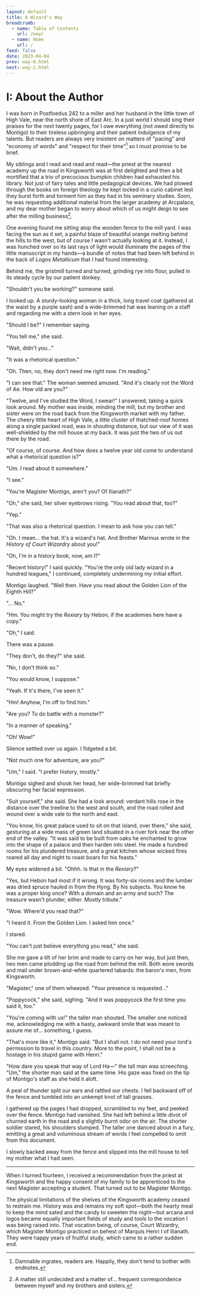 ```yaml
---
layout: default
title: A Wizard's Way
breadcrumb:
  - name: Table of Contents
    url: /way/
  - name: Home
    url: /
feed: false
date: 2023-04-04
prev: way-0.html
next: way-2.html
---
```


# I: About the Author

I was born in Postfoedus 242 to a miller and her husband in the little town of High Vale, near the north shore of East Arc. In a just world I should sing their praises for the next twenty pages, for I owe everything (not owed directly to Montigo) to their tireless upbringing and their patient indulgence of my talents. But readers are always very insistent on matters of "pacing" and "economy of words" and "respect for their time"[^readers] so I must promise to be brief.

[^readers]: Damnable ingrates, readers are. Happily, they don't tend to bother with endnotes.

My siblings and I read and read and read—the priest at the nearest academy up the road in Kingsworth was at first delighted and then a bit mortified that a trio of precocious bumpkin children had exhausted his library. Not just of fairy tales and little pedagogical devices. We had plowed through the books on foreign theology he kept locked in a curio cabinet lest they burst forth and torment him as they had in his seminary studies. Soon, he was requesting additional material from the larger academy at Arcpalace, and my dear mother began to worry about which of us might deign to see after the milling business[^milling].

[^milling]: A matter still undecided and a matter of... frequent correspondence between myself and my brothers and sisters.

One evening found me sitting atop the wooden fence to the mill yard. I was facing the sun as it set, a painful blaze of beautiful orange melting behind the hills to the west, but of course I wasn't actually looking at it. Instead, I was hunched over so its last rays of light would illuminate the pages of the little manuscript in my hands—a bundle of notes that had been left behind in the back of _Logos Metallicum_ that I had found interesting.

Behind me, the gristmill turned and turned, grinding rye into flour, pulled in its steady cycle by our patient donkey.

"Shouldn't you be working?" someone said.

I looked up. A sturdy-looking woman in a thick, long travel coat (gathered at the waist by a purple sash) and a wide-brimmed hat was leaning on a staff and regarding me with a stern look in her eyes.

"Should I be?" I remember saying.

"You tell me," she said.

"Wait, didn't you..."

"It was a rhetorical question."

"Oh. Then, no, they don't need me right now. I'm reading."

"I can see that." The woman seemed amused. "And it's clearly not the Word of Ae. How old are you?"

"Twelve, and I've studied the Word, I swear!" I answered, taking a quick look around. My mother was inside, minding the mill, but my brother and sister were on the road back from the Kingsworth market with my father. The cheery little heart of High Vale, a little cluster of thatched-roof homes along a single packed road, was in shouting distance, but our view of it was well-shielded by the mill house at my back. It was just the two of us out there by the road.

"Of course, of course. And how does a twelve year old come to understand what a rhetorical question is?"

"Um. I read about it somewhere."

"I see."

"You're Magister Montigo, aren't you? Of Ilianath?"

"Oh," she said, her silver eyebrows rising. "You read about that, too?"

"Yep."

"That was also a rhetorical question. I mean to ask how you can tell."

"Oh. I mean... the hat. It's a wizard's hat. And Brother Marinus wrote in the _History of Court Wizardry_ about you!"

"Oh, I'm in a history book, now, am I?"

"Recent history!" I said quickly. "You're the only old lady wizard in a hundred leagues," I continued, completely undermining my initial effort.

Montigo laughed. "Well then. Have you read about the Golden Lion of the Eighth Hill?"

"... No."

"Hm. You might try the _Rexiary_ by Hebon, if the academies here have a copy."

"Oh," I said.

There was a pause.

"They don't, do they?" she said.

"No, I don't think so."

"You would know, I suppose."

"Yeah. If it's there, I've seen it."

"Hm! Anyhow, I'm off to find him."

"Are you? To do battle with a monster?"

"In a manner of speaking."

"Oh! Wow!"

Silence settled over us again. I fidgeted a bit.

"Not much one for adventure, are you?"

"Um," I said. "I prefer history, mostly."

Montigo sighed and shook her head, her wide-brimmed hat briefly obscuring her facial expression.

"Suit yourself," she said. She had a look around: verdant hills rose in the distance over the treeline to the west and south, and the road rolled and wound over a wide vale to the north and east.

"You know, his great palace used to sit on that island, over there," she said, gesturing at a wide mass of green land situated in a river fork near the other end of the valley. "It was said to be built from oaks he enchanted to grow into the shape of a palace and then harden into steel. He made a hundred rooms for his plundered treasure, and a great kitchen whose wicked fires roared all day and night to roast boars for his feasts."

My eyes widened a bit. "Ohhh. Is that in the _Rexiary_?"

"Yes, but Hebon had most if it wrong. It was forty-six rooms and the lumber was dried spruce hauled in from the Hyng. By his subjects. You know he was a proper king once? With a domain and an army and such? The treasure wasn't plunder, either. Mostly tribute."

"Wow. Where'd you read that?"

"I heard it. From the Golden Lion. I asked him once."

I stared.

"You can't just believe everything you read," she said.

She me gave a tilt of her brim and made to carry on her way, but just then, two men came plodding up the road from behind the mill. Both wore swords and mail under brown-and-white quartered tabards: the baron's men, from Kingsworth.

"Magister," one of them wheezed. "Your presence is requested..."

"Poppycock," she said, sighing. "And it was poppycock the first time you said it, too."

"You're coming with us!" the taller man shouted. The smaller one noticed me, acknowledging me with a hasty, awkward smile that was meant to assure me of... something, I guess.

"That's more like it," Montigo said. "But I shall not. I do not need your lord's permission to travel in this country. More to the point, I shall not be a hostage in his stupid game with Henri."

"How dare you speak that way of Lord Ha—" the tall man was screeching. "Um," the shorter man said at the same time. His gaze was fixed on the tip of Montigo's staff as she held it aloft.

A peal of thunder split our ears and rattled our chests. I fell backward off of the fence and tumbled into an unkempt knot of tall grasses.

I gathered up the pages I had dropped, scrambled to my feet, and peeked over the fence. Montigo had vanished. She had left behind a little divot of churned earth in the road and a slightly burnt odor on the air. The shorter soldier stared, his shoulders slumped. The taller one danced about in a fury, emitting a great and voluminous stream of words I feel compelled to omit from this document.

I slowly backed away from the fence and slipped into the mill house to tell my mother what I had seen.

---

When I turned fourteen, I received a recommendation from the priest at Kingsworth and the happy consent of my family to be apprenticed to the next Magister accepting a student. That turned out to be Magister Montigo.

The physical limitations of the shelves of the Kingsworth academy ceased to restrain me. History was and remains my soft spot—both the hearty meal to keep the mind sated and the candy to sweeten the night—but arcana and logos became equally important fields of study and tools to the vocation I was being raised into. That vocation being, of course, Court Wizardry, which Magister Montigo practiced on behest of Marquis Henri I of Ilianath. They were happy years of fruitful study, which came to a rather sudden end.

